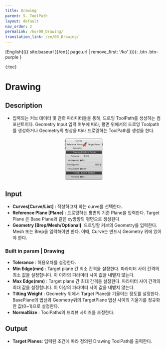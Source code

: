 ```yaml
---
title: Drawing
parent: 5. ToolPath
layout: default
nav_order: 2
permalink: /ko/00_Drawing/
translation_link: /en/00_Drawing/
---
```


[English]({{ site.baseurl }}/en{{ page.url | remove_first: '/ko' }}){: .btn .btn-purple }
<!-- [한국어]({{ site.baseurl }}/ko{{ page.url | remove_first: '/en' }}){: .btn .btn-purple } -->

{:toc}
# Drawing

## Description

* 입력되는 커브 데이터 및 관련 파라미터들을 통해, 드로잉 ToolPath를 생성하는 컴포넌트이다. Geometry Input 입력 여부에 따라, 평면 위에서의 드로잉 Toolpath를 생성하거나 Geometry의 형상을 따라 드로잉하는 ToolPath를 생성을 한다.

<p align="center">  <img src="/assets/images/Drawing.png" align="center" width="25%"></p>

## Input

* **Curves[Curve/List]** : 작성하고자 하는 curve를 선택한다.
* **Reference Plane [Plane]** : 드로잉하는 평면의 기준 Plane을 입력한다. Target Plane 은 Base Plane과 같은 xy방향의 평면으로 생성된다.
* **Geometry [Brep/Mesh/Optional]**: 드로잉할 커브의 Geometry를 입력한다. Mesh 또는 Brep을 입력해야만 한다. 이때, Curve는 반드시 Geometry 위에 있어야 한다.

### Built in param | Drawing
  
  * **Tolerance** : 허용오차를 설정한다.
  * **Min Edge(mm)** : Target plane 간 최소 간격을 설정한다. 파라미터 사이 간격의 최소 값을 설정합니다. 이 이하의 파라미터 사이 값을 내뱉지 않는다.
  * **Max Edge(mm)** : Target plane 간 최대 간격을 설정한다. 파라미터 사이 간격의 최대 값을 설정합니다. 이 이상의 파라미터 사이 값을 내뱉지 않는다.
  * **Tilting Weight** : Geometry 위에서 Target Plane을 기울이는 정도를 설정한다. BasePlane의 법선과 Geometry위의 TargetPlane 법선 사이의 기울기를 정규화 한 값(0~1)으로 설정한다.
  * **NormalSize** : ToolPaths의 프리뷰 사이즈를 조정한다.

## Output

* **Target Planes**: 입력된 조건에 따라 정의된 Drawing ToolPath를 출력한다.
